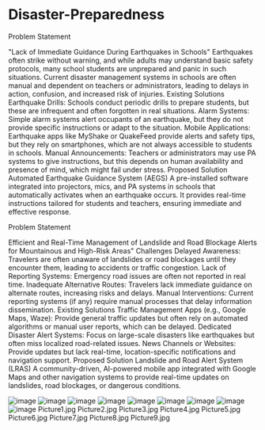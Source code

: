 # Disaster-Preparedness

Problem Statement

"Lack of Immediate Guidance During Earthquakes in Schools"
Earthquakes often strike without warning, and while adults may understand basic safety protocols, many school students are unprepared and panic in such situations. Current disaster management systems in schools are often manual and dependent on teachers or administrators, leading to delays in action, confusion, and increased risk of injuries.
Existing Solutions
Earthquake Drills:
Schools conduct periodic drills to prepare students, but these are infrequent and often forgotten in real situations.
Alarm Systems:
Simple alarm systems alert occupants of an earthquake, but they do not provide specific instructions or adapt to the situation.
Mobile Applications:
Earthquake apps like MyShake or QuakeFeed provide alerts and safety tips, but they rely on smartphones, which are not always accessible to students in schools.
Manual Announcements:
Teachers or administrators may use PA systems to give instructions, but this depends on human availability and presence of mind, which might fail under stress.
Proposed Solution
Automated Earthquake Guidance System (AEGS)
A pre-installed software integrated into projectors, mics, and PA systems in schools that automatically activates when an earthquake occurs. It provides real-time instructions tailored for students and teachers, ensuring immediate and effective response.






Problem Statement

Efficient and Real-Time Management of Landslide and Road Blockage Alerts for Mountainous and High-Risk Areas"
Challenges
Delayed Awareness: Travelers are often unaware of landslides or road blockages until they encounter them, leading to accidents or traffic congestion.
Lack of Reporting Systems: Emergency road issues are often not reported in real time.
Inadequate Alternative Routes: Travelers lack immediate guidance on alternate routes, increasing risks and delays.
Manual Interventions: Current reporting systems (if any) require manual processes that delay information dissemination.
Existing Solutions
Traffic Management Apps (e.g., Google Maps, Waze): Provide general traffic updates but often rely on automated algorithms or manual user reports, which can be delayed.
Dedicated Disaster Alert Systems: Focus on large-scale disasters like earthquakes but often miss localized road-related issues.
News Channels or Websites: Provide updates but lack real-time, location-specific notifications and navigation support.
Proposed Solution
Landslide and Road Alert System (LRAS)
A community-driven, AI-powered mobile app integrated with Google Maps and other navigation systems to provide real-time updates on landslides, road blockages, or dangerous conditions.

![image](https://github.com/user-attachments/assets/ab2e057e-349b-4949-82ba-f22d8370cf63)
![image](https://github.com/user-attachments/assets/f3f131be-dda7-48ab-bc69-f0ad510ee147)
![image](https://github.com/user-attachments/assets/3dd212b1-298a-4387-b3f3-61dbf409368b)
![image](https://github.com/user-attachments/assets/cf8ddca7-ba32-42d1-9448-f9129b73364e)
![image](https://github.com/user-attachments/assets/020bd8b7-3147-4382-824a-0b58f81145bc)
![image](https://github.com/user-attachments/assets/9cd2ac2a-82d4-4668-a8c7-b993d76abca0)
![image](https://github.com/user-attachments/assets/8aad223a-85ff-4604-8e04-e172cafbe74b)
![image](https://github.com/user-attachments/assets/63801b77-b567-4084-8fe1-8548b78eb8b1)
![image](https://github.com/user-attachments/assets/2af8f755-a65c-4954-a0d1-2278a8f36b19)
Picture1.jpg
Picture2.jpg
Picture3.jpg
Picture4.jpg
Picture5.jpg
Picture6.jpg
Picture7.jpg
Picture8.jpg
Picture9.jpg










